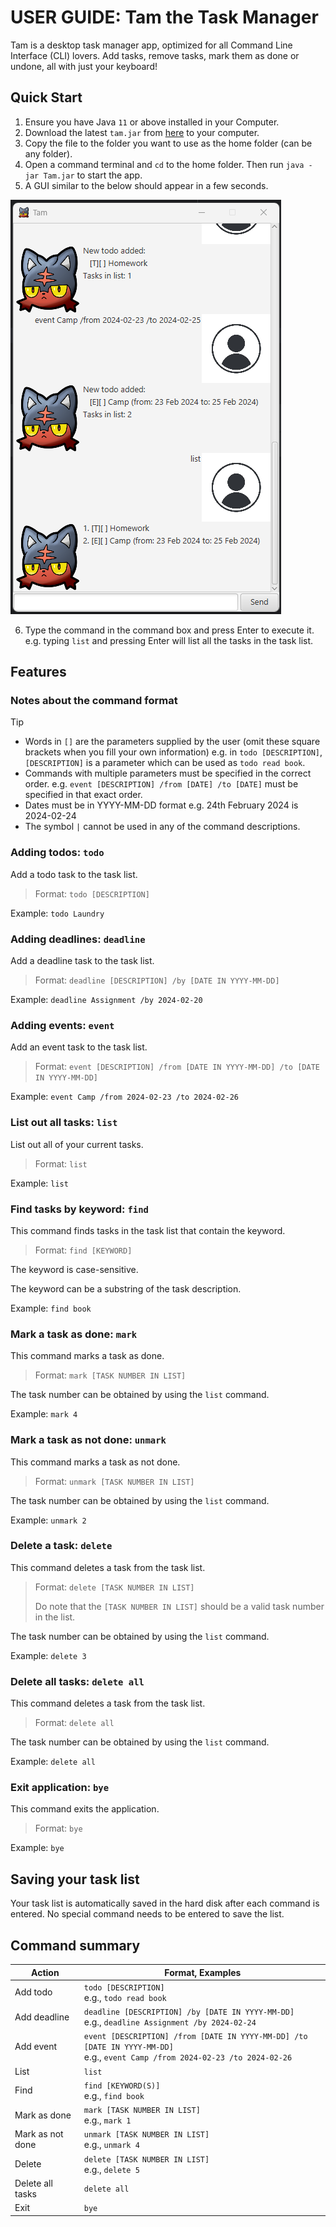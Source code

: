 # **USER GUIDE: Tam the Task Manager**

Tam is a desktop task manager app, optimized for all Command Line Interface (CLI) lovers.
Add tasks, remove tasks, mark them as done or undone, all with just your keyboard!

## Quick Start

1. Ensure you have Java `11` or above installed in your Computer.
2. Download the latest `tam.jar` from [here]() to your computer.
3. Copy the file to the folder you want to use as the home folder (can be any folder).
4. Open a command terminal and `cd` to the home folder. Then run `java -jar Tam.jar` to start the app.
5. A GUI similar to the below should appear in a few seconds.

![Screenshot of application](Ui.png)

6. Type the command in the command box and press Enter to execute it. e.g. typing `list` and pressing Enter will list all the tasks in the task list.

## Features

### Notes about the command format

> [!TIP]
> - Words in `[]` are the parameters supplied by the user (omit these square brackets when you fill your own information)
    e.g. in `todo [DESCRIPTION]`, `[DESCRIPTION]` is a parameter which can be used as `todo read book`.
> - Commands with multiple parameters must be specified in the correct order.
  e.g. `event [DESCRIPTION] /from [DATE] /to [DATE]` must be specified in that exact order.
> - Dates must be in YYYY-MM-DD format
  e.g. 24th February 2024 is 2024-02-24
> - The symbol `|` cannot be used in any of the command descriptions.


### Adding todos: `todo`

Add a todo task to the task list.

> Format: `todo [DESCRIPTION]`

Example: `todo Laundry`

### Adding deadlines: `deadline`

Add a deadline task to the task list.

> Format: `deadline [DESCRIPTION] /by [DATE IN YYYY-MM-DD]`

Example: `deadline Assignment /by 2024-02-20`

### Adding events: `event`

Add an event task to the task list.

> Format: `event [DESCRIPTION] /from [DATE IN YYYY-MM-DD] /to [DATE IN YYYY-MM-DD]`

Example: `event Camp /from 2024-02-23 /to 2024-02-26`

### List out all tasks: `list`

List out all of your current tasks.

> Format: `list`

Example: `list`

### Find tasks by keyword: `find`

This command finds tasks in the task list that contain the keyword.

> Format: `find [KEYWORD]`

The keyword is case-sensitive.

The keyword can be a substring of the task description.

Example: `find book`

### Mark a task as done: `mark`

This command marks a task as done.

> Format: `mark [TASK NUMBER IN LIST]`

The task number can be obtained by using the `list` command.

Example: `mark 4`

### Mark a task as not done: `unmark`

This command marks a task as not done.

> Format: `unmark [TASK NUMBER IN LIST]`

The task number can be obtained by using the `list` command.

Example: `unmark 2`

### Delete a task: `delete`

This command deletes a task from the task list.

> Format: `delete [TASK NUMBER IN LIST]`
> 
> Do note that the `[TASK NUMBER IN LIST]` should be a valid task number in the list.

The task number can be obtained by using the `list` command.

Example: `delete 3`

### Delete all tasks: `delete all`

This command deletes a task from the task list.

> Format: `delete all`

The task number can be obtained by using the `list` command.

Example: `delete all`

### Exit application: `bye`

This command exits the application.

> Format: `bye`

Example: `bye`

## Saving your task list

Your task list is automatically saved in the hard disk after each command is entered.
No special command needs to be entered to save the list.

## Command summary


| Action           | Format, Examples                                                                                                                       |
|------------------|----------------------------------------------------------------------------------------------------------------------------------------|
| Add todo         | `todo [DESCRIPTION]` <br> e.g., `todo read book`                                                                                       |
| Add deadline     | `deadline [DESCRIPTION] /by [DATE IN YYYY-MM-DD]` <br> e.g., `deadline Assignment /by 2024-02-24`                                      |
| Add event        | `event [DESCRIPTION] /from [DATE IN YYYY-MM-DD] /to [DATE IN YYYY-MM-DD]` <br> e.g., `event Camp /from 2024-02-23 /to 2024-02-26`      |
| List             | `list`                                                                                                                                 |
| Find             | `find [KEYWORD(S)]` <br> e.g., `find book`                                                                                             |
| Mark as done     | `mark [TASK NUMBER IN LIST]` <br> e.g., `mark 1`                                                                                       |
| Mark as not done | `unmark [TASK NUMBER IN LIST]` <br> e.g., `unmark 4`                                                                                   |
| Delete           | `delete [TASK NUMBER IN LIST]` <br> e.g., `delete 5`                                                                                   |
| Delete all tasks | `delete all`                                                                                                                           |
| Exit             | `bye`                                                                                                                                  |
